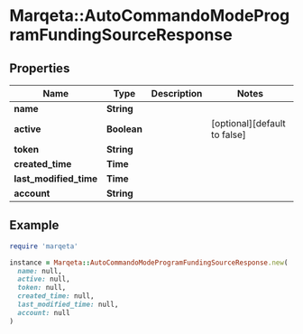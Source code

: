 # Marqeta::AutoCommandoModeProgramFundingSourceResponse

## Properties

| Name | Type | Description | Notes |
| ---- | ---- | ----------- | ----- |
| **name** | **String** |  |  |
| **active** | **Boolean** |  | [optional][default to false] |
| **token** | **String** |  |  |
| **created_time** | **Time** |  |  |
| **last_modified_time** | **Time** |  |  |
| **account** | **String** |  |  |

## Example

```ruby
require 'marqeta'

instance = Marqeta::AutoCommandoModeProgramFundingSourceResponse.new(
  name: null,
  active: null,
  token: null,
  created_time: null,
  last_modified_time: null,
  account: null
)
```

